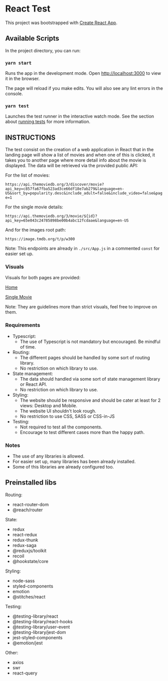# React Test

This project was bootstrapped with [Create React App](https://github.com/facebook/create-react-app).

## Available Scripts

In the project directory, you can run:

### `yarn start`

Runs the app in the development mode.
Open [http://localhost:3000](http://localhost:3000) to view it in the browser.

The page will reload if you make edits.
You will also see any lint errors in the console.

### `yarn test`

Launches the test runner in the interactive watch mode.
See the section about [running tests](https://facebook.github.io/create-react-app/docs/running-tests) for more information.

## INSTRUCTIONS

The test consist on the creation of a web application in React that in the landing page will show a list of movies and when one of this is clicked, it takes you to another page where more detail info about the movie is displayed. The data will be retrieved via the provided public API:

For the list of movies:

`https://api.themoviedb.org/3/discover/movie?api_key=c857fa67fba523ad3ce66df18e7ab279&language=en-US&sort_by=popularity.desc&include_adult=false&include_video=false&page=1`

For the single movie details:

`https://api.themoviedb.org/3/movie/${id}?api_key=65e043c24785898be00b4abc12fcdaae&language=en-US`

And for the images root path:

`https://image.tmdb.org/t/p/w300`

Note: This endpoints are already in `./src/App.js` in a commented `const` for easier set up.

### Visuals

Visuals for both pages are provided:

[Home](./Visual_Home.jpg)

[Single Movie](./Visual_Movie.jpg)

Note: They are guidelines more than strict visuals, feel free to improve on them.

### Requirements

- Typescript:
  - The use of Typescript is not mandatory but encouraged. Be mindful of time.
- Routing:
  - The different pages should be handled by some sort of routing library.
  - No restriction on which library to use.
- State management:
  - The data should handled via some sort of state management library or React API.
  - No restriction on which library to use.
- Styling:
  - The website should be responsive and should be cater at least for 2 views: Desktop and Mobile.
  - The website UI shouldn't look rough.
  - No restriction to use CSS, SASS or CSS-in-JS
- Testing:
  - Not required to test all the components.
  - Encourage to test different cases more than the happy path.

### Notes

- The use of any libraries is allowed.
- For easier set up, many libraries has been already installed.
- Some of this libraries are already configured too.

## Preinstalled libs

Routing:

- react-router-dom
- @reach/router

State:

- redux
- react-redux
- redux-thunk
- redux-saga
- @reduxjs/toolkit
- recoil
- @hookstate/core

Styling:

- node-sass
- styled-components
- emotion
- @stitches/react

Testing:

- @testing-library/react
- @testing-library/react-hooks
- @testing-library/user-event
- @testing-library/jest-dom
- jest-styled-components
- @emotion/jest

Other:

- axios
- swr
- react-query
